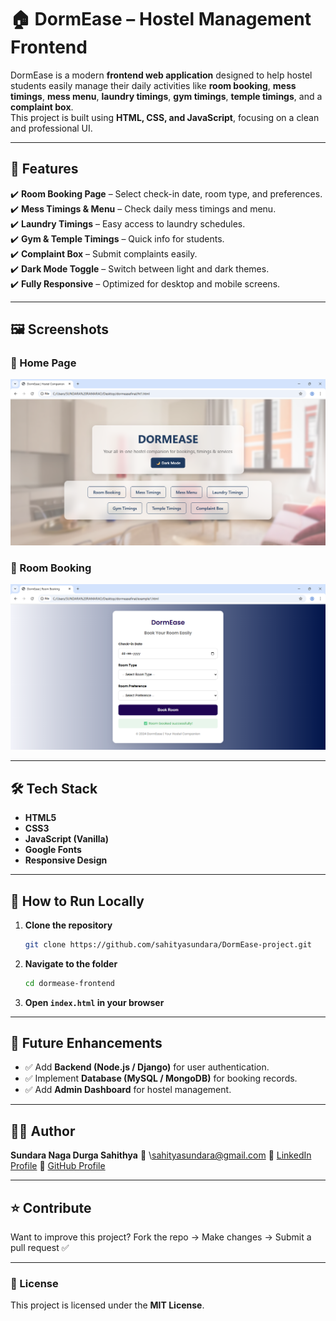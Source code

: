 # 🏠 DormEase – Hostel Management Frontend

DormEase is a modern **frontend web application** designed to help hostel students easily manage their daily activities like **room booking**, **mess timings**, **mess menu**, **laundry timings**, **gym timings**, **temple timings**, and a **complaint box**.  
This project is built using **HTML, CSS, and JavaScript**, focusing on a clean and professional UI.

---

## 🌟 Features
✔️ **Room Booking Page** – Select check-in date, room type, and preferences.  
✔️ **Mess Timings & Menu** – Check daily mess timings and menu.  
✔️ **Laundry Timings** – Easy access to laundry schedules.  
✔️ **Gym & Temple Timings** – Quick info for students.  
✔️ **Complaint Box** – Submit complaints easily.  
✔️ **Dark Mode Toggle** – Switch between light and dark themes.  
✔️ **Fully Responsive** – Optimized for desktop and mobile screens.  

---

## 🖼️ Screenshots
### 🔹 Home Page
![Home Page](https://github.com/sahityasundara/DormEase-Project/blob/main/pic1.png)

### 🔹 Room Booking
![Room Booking](https://github.com/sahityasundara/DormEase-Project/blob/main/pic2.png)

---

## 🛠️ Tech Stack
- **HTML5**
- **CSS3**
- **JavaScript (Vanilla)**
- **Google Fonts**
- **Responsive Design**

---

## 🚀 How to Run Locally
1. **Clone the repository**
   ```bash
   git clone https://github.com/sahityasundara/DormEase-project.git
   ````

2. **Navigate to the folder**

   ```bash
   cd dormease-frontend
   ```
3. **Open `index.html` in your browser**

---

## 📌 Future Enhancements

* ✅ Add **Backend (Node.js / Django)** for user authentication.
* ✅ Implement **Database (MySQL / MongoDB)** for booking records.
* ✅ Add **Admin Dashboard** for hostel management.

---

## 👨‍💻 Author

**Sundara Naga Durga Sahithya**
📧 \sahityasundara@gmail.com
🔗 [LinkedIn Profile](https://www.linkedin.com/in/sahitya-sundara-2822b4259/)
🔗 [GitHub Profile](https://github.com/sahityasundara)

---

## ⭐ Contribute

Want to improve this project?
Fork the repo → Make changes → Submit a pull request ✅

---

### 📄 License

This project is licensed under the **MIT License**.


